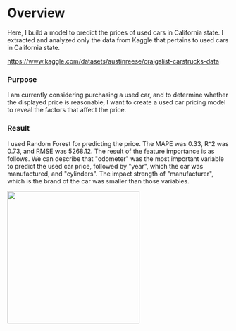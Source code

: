 # Overview

Here, I build a model to predict the prices of used cars in California state. I extracted and analyzed only the data from Kaggle that pertains to used cars in California state.

https://www.kaggle.com/datasets/austinreese/craigslist-carstrucks-data


### Purpose
I am currently considering purchasing a used car, and to determine whether the displayed price is reasonable, I want to create a used car pricing model to reveal the factors that affect the price.

### Result
I used Random Forest for predicting the price. The MAPE was 0.33, R^2 was 0.73, and RMSE was 5268.12. 
The result of the feature importance is as follows. We can describe that "odometer" was the most important variable to predict the used car price, followed by "year", which the car was manufactured, and "cylinders". The impact strength of "manufacturer", which is the brand of the car was smaller than those variables.

<img src="https://user-images.githubusercontent.com/79394001/230261532-d68d6755-79fa-4f7c-a207-bc9ec60e2dc9.png" width="300">
